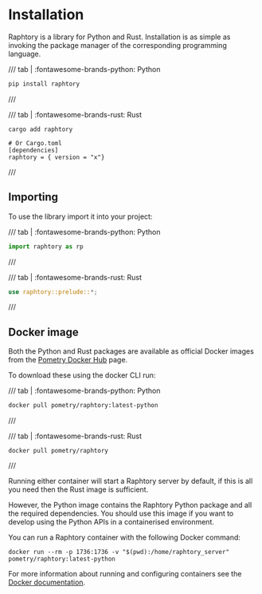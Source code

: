 # Installation

Raphtory is a library for Python and Rust. Installation is as simple as invoking the package manager of the corresponding programming language.

/// tab | :fontawesome-brands-python: Python
``` bash
pip install raphtory
```
///

/// tab | :fontawesome-brands-rust: Rust
``` shell
cargo add raphtory

# Or Cargo.toml
[dependencies]
raphtory = { version = "x"}
```
///

## Importing

To use the library import it into your project:

/// tab | :fontawesome-brands-python: Python
``` python
import raphtory as rp
```
///

/// tab | :fontawesome-brands-rust: Rust
``` rust
use raphtory::prelude::*;
```
///

## Docker image

Both the Python and Rust packages are available as official Docker images from the [Pometry Docker Hub](https://hub.docker.com/r/pometry/raphtory) page.

To download these using the docker CLI run:

/// tab | :fontawesome-brands-python: Python
``` bash
docker pull pometry/raphtory:latest-python
```
///

/// tab | :fontawesome-brands-rust: Rust
``` shell
docker pull pometry/raphtory
```
///

Running either container will start a Raphtory server by default, if this is all you need then the Rust image is sufficient.

However, the Python image contains the Raphtory Python package and all the required dependencies. You should use this image if you want to develop using the Python APIs in a containerised environment.

You can run a Raphtory container with the following Docker command:

```docker
docker run --rm -p 1736:1736 -v "$(pwd):/home/raphtory_server" pometry/raphtory:latest-python
```

For more information about running and configuring containers see the [Docker documentation](https://docs.docker.com/).
